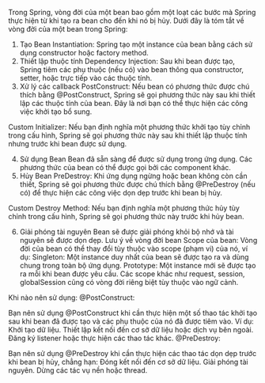 Trong Spring, vòng đời của một bean bao gồm một loạt các bước mà Spring thực hiện từ khi tạo ra bean cho đến khi nó bị hủy. Dưới đây là tóm tắt về vòng đời của một bean trong Spring:

1. Tạo Bean
   Instantiation: Spring tạo một instance của bean bằng cách sử dụng constructor hoặc factory method.
2. Thiết lập thuộc tính
   Dependency Injection: Sau khi bean được tạo, Spring tiêm các phụ thuộc (nếu có) vào bean thông qua constructor, setter, hoặc trực tiếp vào các thuộc tính.
3. Xử lý các callback
   PostConstruct: Nếu bean có phương thức được chú thích bằng @PostConstruct, Spring sẽ gọi phương thức này sau khi thiết lập các thuộc tính của bean. Đây là nơi bạn có thể thực hiện các công việc khởi tạo bổ sung.

Custom Initializer: Nếu bạn định nghĩa một phương thức khởi tạo tùy chỉnh trong cấu hình, Spring sẽ gọi phương thức này sau khi thiết lập thuộc tính nhưng trước khi bean được sử dụng.

4. Sử dụng Bean
   Bean đã sẵn sàng để được sử dụng trong ứng dụng. Các phương thức của bean có thể được gọi bởi các component khác.
5. Hủy Bean
   PreDestroy: Khi ứng dụng ngừng hoặc bean không còn cần thiết, Spring sẽ gọi phương thức được chú thích bằng @PreDestroy (nếu có) để thực hiện các công việc dọn dẹp trước khi bean bị hủy.

Custom Destroy Method: Nếu bạn định nghĩa một phương thức hủy tùy chỉnh trong cấu hình, Spring sẽ gọi phương thức này trước khi hủy bean.

6. Giải phóng tài nguyên
   Bean sẽ được giải phóng khỏi bộ nhớ và tài nguyên sẽ được dọn dẹp.
   Lưu ý về vòng đời bean
   Scope của bean: Vòng đời của bean có thể thay đổi tùy thuộc vào scope (phạm vi) của nó, ví dụ:
   Singleton: Một instance duy nhất của bean sẽ được tạo ra và dùng chung trong toàn bộ ứng dụng.
   Prototype: Một instance mới sẽ được tạo ra mỗi khi bean được yêu cầu.
   Các scope khác như request, session, globalSession cũng có vòng đời riêng biệt tùy thuộc vào ngữ cảnh.


Khi nào nên sử dụng:
@PostConstruct:

Bạn nên sử dụng @PostConstruct khi cần thực hiện một số thao tác khởi tạo sau khi bean đã được tạo và các phụ thuộc của nó đã được tiêm vào. Ví dụ:
Khởi tạo dữ liệu.
Thiết lập kết nối đến cơ sở dữ liệu hoặc dịch vụ bên ngoài.
Đăng ký listener hoặc thực hiện các thao tác khác.
@PreDestroy:

Bạn nên sử dụng @PreDestroy khi cần thực hiện các thao tác dọn dẹp trước khi bean bị hủy, chẳng hạn:
Đóng kết nối đến cơ sở dữ liệu.
Giải phóng tài nguyên.
Dừng các tác vụ nền hoặc thread.